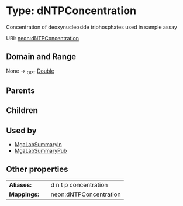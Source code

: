 
# Type: dNTPConcentration


Concentration of deoxynucleoside triphosphates used in sample assay

URI: [neon:dNTPConcentration](https://data.neonscience.org/dNTPConcentration)


## Domain and Range

None ->  <sub>OPT</sub> [Double](types/Double.md)

## Parents


## Children


## Used by

 * [MgaLabSummaryIn](MgaLabSummaryIn.md)
 * [MgaLabSummaryPub](MgaLabSummaryPub.md)

## Other properties

|  |  |  |
| --- | --- | --- |
| **Aliases:** | | d n t p concentration |
| **Mappings:** | | neon:dNTPConcentration |

